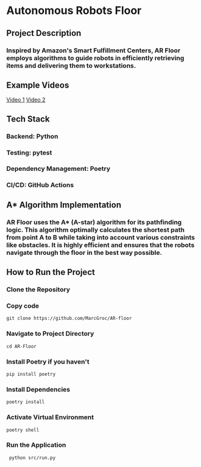 # Autonomous Robots Floor

## Project Description
### Inspired by Amazon's Smart Fulfillment Centers, AR Floor employs algorithms to guide robots in efficiently retrieving items and delivering them to workstations.

## Example Videos
[Video 1](https://www.youtube.com/watch?v=Jh27vjAhE-c)
[Video 2](https://www.youtube.com/watch?v=LDhJ5I89H_I)

## Tech Stack
### Backend: Python
### Testing: pytest
### Dependency Management: Poetry
### CI/CD: GitHub Actions

## A* Algorithm Implementation
### AR Floor uses the A* (A-star) algorithm for its pathfinding logic. This algorithm optimally calculates the shortest path from point A to B while taking into account various constraints like obstacles. It is highly efficient and ensures that the robots navigate through the floor in the best way possible.

## How to Run the Project
### Clone the Repository


### Copy code
```git clone https://github.com/MarcGroc/AR-floor```

### Navigate to Project Directory

```cd AR-Floor```
### Install Poetry if you haven't

```pip install poetry```
### Install Dependencies
```poetry install```

### Activate Virtual Environment

```poetry shell```

### Run the Application

``` python src/run.py```